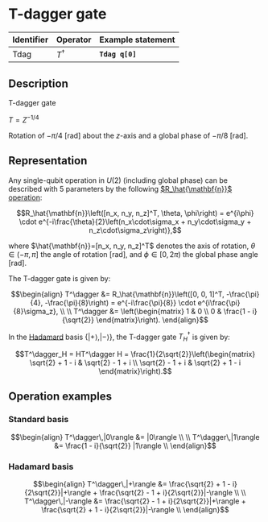# T-dagger gate

| Identifier | Operator    | Example statement |
|------------|-------------|-------------------|
| Tdag       | $T^\dagger$ | **`Tdag q[0]`**   |

## Description

T-dagger gate

$T= Z^{-1/4}$

Rotation of $-\pi/4$ [rad] about the _z_-axis and a global phase of $-\pi/8$ [rad].

## Representation

Any single-qubit operation in $U(2)$ (including global phase) can be described with 5 parameters by the following
[$R_\hat{\mathbf{n}}$ operation](../single_qubit/sq_Rn.md):

$$R_\hat{\mathbf{n}}\left([n_x, n_y, n_z]^T, \theta, \phi\right) = e^{i\phi} \cdot e^{-i\frac{\theta}{2}\left(n_x\cdot\sigma_x + n_y\cdot\sigma_y + n_z\cdot\sigma_z\right)},$$

where $\hat{\mathbf{n}}=[n_x, n_y, n_z]^T$ denotes the axis of rotation, $\theta\in(-\pi, \pi]$ the angle of rotation [rad], and $\phi\in[0,2\pi)$ the global phase angle [rad].

The T-dagger gate is given by:

$$\begin{align}
T^\dagger &= R_\hat{\mathbf{n}}\left([0, 0, 1]^T, -\frac{\pi}{4}, -\frac{\pi}{8}\right) = e^{-i\frac{\pi}{8}} \cdot e^{i\frac{\pi}{8}\sigma_z}, \\
\\
T^\dagger &= \left(\begin{matrix}
1 & 0 \\
0 & \frac{1 - i}{\sqrt{2}} 
\end{matrix}\right).
\end{align}$$

In the [Hadamard](../single_qubit/sq_H.md) basis $\{|+\rangle, |-\rangle\}$, the T-dagger gate $T^\dagger_H$ is given by:

$$T^\dagger_H = HT^\dagger H = \frac{1}{2\sqrt{2}}\left(\begin{matrix}
\sqrt{2} + 1 - i & \sqrt{2} - 1 + i \\ 
\sqrt{2} - 1 + i & \sqrt{2} + 1 - i
\end{matrix}\right).$$

## Operation examples

### Standard basis

$$\begin{align}
T^\dagger\,|0\rangle &= |0\rangle \\
\\
T^\dagger\,|1\rangle &= \frac{1 - i}{\sqrt{2}} |1\rangle \\
\end{align}$$

### Hadamard basis

$$\begin{align}
T^\dagger\,|+\rangle &= \frac{\sqrt{2} + 1 - i}{2\sqrt{2}}|+\rangle + \frac{\sqrt{2} - 1 + i}{2\sqrt{2}}|-\rangle \\
\\
T^\dagger\,|-\rangle &= \frac{\sqrt{2} - 1 + i}{2\sqrt{2}}|+\rangle + \frac{\sqrt{2} + 1 - i}{2\sqrt{2}}|-\rangle \\
\end{align}$$


